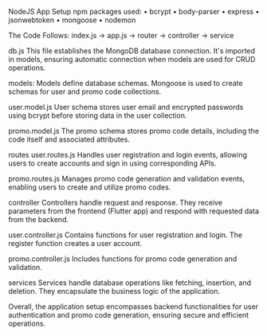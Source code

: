 NodeJS App Setup
npm packages used:
• bcrypt
• body-parser
• express
• jsonwebtoken
• mongoose
• nodemon

The Code Follows:
index.js -> app.js -> router -> controller -> service

db.js
This file establishes the MongoDB database connection. It's imported in models, ensuring automatic connection when models are used for CRUD operations.

models:
Models define database schemas. Mongoose is used to create schemas for user and promo code collections.

user.model.js
User schema stores user email and encrypted passwords using bcrypt before storing data in the user collection.

promo.model.js
The promo schema stores promo code details, including the code itself and associated attributes.

routes
user.routes.js
Handles user registration and login events, allowing users to create accounts and sign in using corresponding APIs.

promo.routes.js
Manages promo code generation and validation events, enabling users to create and utilize promo codes.

controller
Controllers handle request and response. They receive parameters from the frontend (Flutter app) and respond with requested data from the backend.

user.controller.js
Contains functions for user registration and login. The register function creates a user account.

promo.controller.js
Includes functions for promo code generation and validation.

services
Services handle database operations like fetching, insertion, and deletion. They encapsulate the business logic of the application.

Overall, the application setup encompasses backend functionalities for user authentication and promo code generation, ensuring secure and efficient operations.
